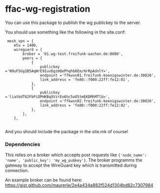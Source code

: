 # ffac-wg-registration

You can use this package to publish the wg publickey to the server.

You should use something like the following in the site.conf:

	
```
 mesh_vpn = {
	mtu = 1400,
	wireguard = {
		broker = '01.wg-test.freifunk-aachen.de:8080',
		peers = {
			{
				publickey ='N9uF5Gg1B5AqWrE9IuvDgzmQePhqhb8Em/HrRpAdnlY=',
				endpoint ='ffkwsn01.freifunk-koenigswinter.de:30020',
				link_address = 'fe80::f000:22ff:fe12:01',
			},
			{
				publickey ='liatbdT62FbPiDPHKBqXVzrEo6hc5oO5tmEKDMhMTlU=',
				endpoint ='ffkwsn02.freifunk-koenigswinter.de:30020',
				link_address = 'fe80::f000:22ff:fe12:02',
			},
		},
	},
	
```
And you should include the package in the site.mk of course!

### Dependencies

This relies on a broker which accepts post requests like `{'node_name': 'name', 'public_key': 'my_wg_pubkey'}`.
The broker programms the gateway to accept the WireGuard key which is transmitted during connection.

An example broker can be found here: https://gist.github.com/maurerle/2e4a434a882f524d1304bd82c7307984